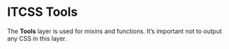 # ITCSS Tools

The **Tools** layer is used for mixins and functions. It’s important not to output any CSS in this layer.
